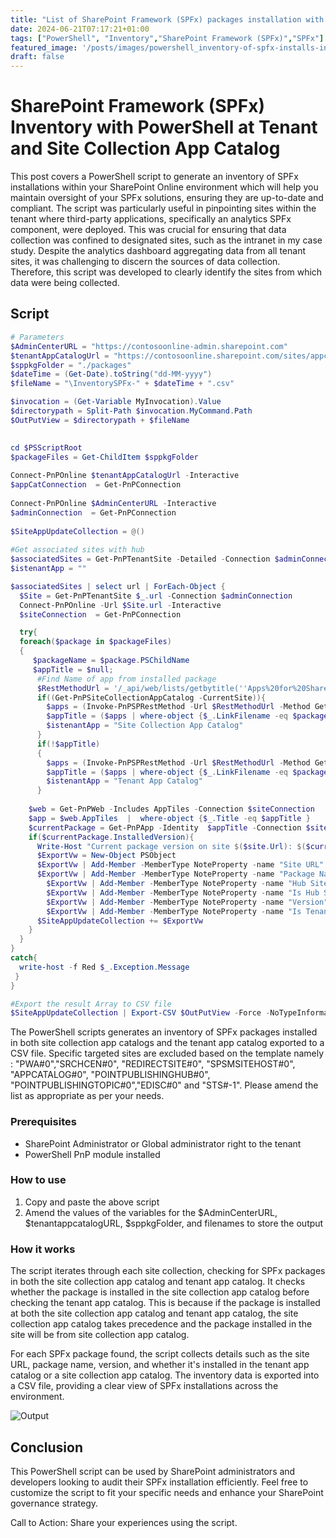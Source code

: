 ```yaml
---
title: "List of SharePoint Framework (SPFx) packages installation with PowerShell at Tenant and Site Collection App Catalog"
date: 2024-06-21T07:17:21+01:00
tags: ["PowerShell", "Inventory","SharePoint Framework (SPFx)","SPFx"]
featured_image: '/posts/images/powershell_inventory-of-spfx-installs-in-sites/example.png'
draft: false
---
```


# SharePoint Framework (SPFx) Inventory with PowerShell at Tenant and Site Collection App Catalog

This post covers a PowerShell script to generate an inventory of SPFx installations within your SharePoint Online environment which will help you maintain oversight of your SPFx solutions, ensuring they are up-to-date and compliant. The script was particularly useful in pinpointing sites within the tenant where third-party applications, specifically an analytics SPFx component, were deployed. This was crucial for ensuring that data collection was confined to designated sites, such as the intranet in my case study. Despite the analytics dashboard aggregating data from all tenant sites, it was challenging to discern the sources of data collection. Therefore, this script was developed to clearly identify the sites from which data were being collected.

## Script

```PowerShell
# Parameters
$AdminCenterURL = "https://contosoonline-admin.sharepoint.com"
$tenantAppCatalogUrl = "https://contosoonline.sharepoint.com/sites/appcatalog"
$sppkgFolder = "./packages"
$dateTime = (Get-Date).toString("dd-MM-yyyy")
$fileName = "\InventorySPFx-" + $dateTime + ".csv"

$invocation = (Get-Variable MyInvocation).Value
$directorypath = Split-Path $invocation.MyCommand.Path
$OutPutView = $directorypath + $fileName

 
cd $PSScriptRoot
$packageFiles = Get-ChildItem $sppkgFolder
 
Connect-PnPOnline $tenantAppCatalogUrl -Interactive
$appCatConnection  = Get-PnPConnection
 
Connect-PnPOnline $AdminCenterURL -Interactive
$adminConnection  = Get-PnPConnection
 
$SiteAppUpdateCollection = @()
 
#Get associated sites with hub
$associatedSites = Get-PnPTenantSite -Detailed -Connection $adminConnection  | Where-Object -Property Template -NotIn ("PWA#0","SRCHCEN#0", "REDIRECTSITE#0", "SPSMSITEHOST#0", "APPCATALOG#0", "POINTPUBLISHINGHUB#0", "POINTPUBLISHINGTOPIC#0","EDISC#0", "STS#-1") 
$istenantApp = ""

$associatedSites | select url | ForEach-Object {
  $Site = Get-PnPTenantSite $_.url -Connection $adminConnection
  Connect-PnPOnline -Url $Site.url -Interactive
  $siteConnection  = Get-PnPConnection   

  try{
  foreach($package in $packageFiles)
  {  
     $packageName = $package.PSChildName
     $appTitle = $null;
      #Find Name of app from installed package
      $RestMethodUrl = '/_api/web/lists/getbytitle(''Apps%20for%20SharePoint'')/items?$select=Title,LinkFilename'
      if((Get-PnPSiteCollectionAppCatalog -CurrentSite)){
        $apps = (Invoke-PnPSPRestMethod -Url $RestMethodUrl -Method Get -Connection $siteConnection).Value
        $appTitle = ($apps | where-object {$_.LinkFilename -eq $packageName} | select Title).Title
        $istenantApp = "Site Collection App Catalog"
      }
      if(!$appTitle)
      {
        $apps = (Invoke-PnPSPRestMethod -Url $RestMethodUrl -Method Get -Connection $appCatConnection).Value
        $appTitle = ($apps | where-object {$_.LinkFilename -eq $packageName} | select Title).Title
        $istenantApp = "Tenant App Catalog"
      }
  
    $web = Get-PnPWeb -Includes AppTiles -Connection $siteConnection
    $app = $web.AppTiles  |  where-object {$_.Title -eq $appTitle }
    $currentPackage = Get-PnPApp -Identity  $appTitle -Connection $siteConnection
    if($currentPackage.InstalledVersion){
      Write-Host "Current package version on site $($site.Url): $($currentPackage.InstalledVersion)"
      $ExportVw = New-Object PSObject
      $ExportVw | Add-Member -MemberType NoteProperty -name "Site URL" -value $Site.url
      $ExportVw | Add-Member -MemberType NoteProperty -name "Package Name" -value $packageName
        $ExportVw | Add-Member -MemberType NoteProperty -name "Hub Site Name" -value  (get-pnphubsite -identity $Site.HubSiteId.Guid).title
        $ExportVw | Add-Member -MemberType NoteProperty -name "Is Hub Site" -value $Site.IsHubSite
        $ExportVw | Add-Member -MemberType NoteProperty -name "Version" -value $currentPackage.InstalledVersion
        $ExportVw | Add-Member -MemberType NoteProperty -name "Is Tenant" -value $istenantApp
      $SiteAppUpdateCollection += $ExportVw
    }
  }
}
catch{
  write-host -f Red $_.Exception.Message
 }
}

#Export the result Array to CSV file
$SiteAppUpdateCollection | Export-CSV $OutPutView -Force -NoTypeInformation
```

The PowerShell scripts generates an inventory of SPFx packages installed in both site collection app catalogs and the tenant app catalog exported to a CSV file.
Specific targeted sites are excluded based on the template namely : "PWA#0","SRCHCEN#0", "REDIRECTSITE#0", "SPSMSITEHOST#0", "APPCATALOG#0", "POINTPUBLISHINGHUB#0", "POINTPUBLISHINGTOPIC#0","EDISC#0" and "STS#-1". Please amend the list as appropriate as per your needs.

### Prerequisites

* SharePoint Administrator or Global administrator right to the tenant
* PowerShell PnP module installed

### How to use

1. Copy and paste the above script
2. Amend the values of the variables for the $AdminCenterURL, $tenantappcatalogURL, $sppkgFolder, and filenames to store the output

### How it works

The script iterates through each site collection, checking for SPFx packages in both the site collection app catalog and tenant app catalog. It checks whether the package is installed in the site collection app catalog before checking the tenant app catalog. This is because if the package is installed at both the site collection app catalog and tenant app catalog, the site collection app catalog takes precedence and the package installed in the site will be from site collection app catalog. 

For each SPFx package found, the script collects details such as the site URL, package name, version, and whether it's installed in the tenant app catalog or a site collection app catalog. The inventory data is exported into a CSV file, providing a clear view of SPFx installations across the environment.

![Output](../images/powershell_inventory-of-spfx-installs-in-sites/example.png)

## Conclusion

This PowerShell script can be used by SharePoint administrators and developers looking to audit their SPFx installation efficiently. Feel free to customize the script to fit your specific needs and enhance your SharePoint governance strategy.

Call to Action: Share your experiences using the script.
